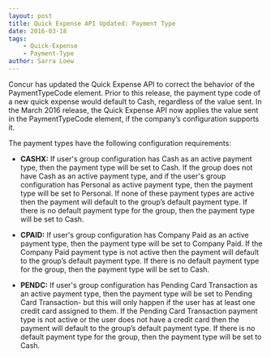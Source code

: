 ```yaml
---
layout: post
title: Quick Expense API Updated: Payment Type
date: 2016-03-18
tags:
    - Quick-Expense
    - Payment-Type
author: Sarra Loew
---
```


Concur has updated the Quick Expense API to correct the behavior of the PaymentTypeCode element. Prior to this release, the payment type code of a new quick expense would default to Cash, regardless of the value sent. In the March 2016 release, the Quick Expense API now applies the value sent in the PaymentTypeCode element, if the company’s configuration supports it.  

The payment types have the following configuration requirements:  

* **CASHX:** If user's group configuration has Cash as an active payment type, then the payment type will be set to Cash. If the group does not have Cash as an active payment type, and if the user's group configuration has Personal as active payment type, then the payment type will be set to Personal. If none of these payment types are active then the payment will default to the group’s default payment type. If there is no default payment type for the group, then the payment type will be set to Cash.

* **CPAID:** If user's group configuration has Company Paid as an active payment type, then the payment type will be set to Company Paid. If the Company Paid payment type is not active then the payment will default to the group’s default payment type. If there is no default payment type for the group, then the payment type will be set to Cash.

* **PENDC:** If user's group configuration has Pending Card Transaction as an active payment type, then the payment type will be set to Pending Card Transaction- but this will only happen if the user has at least one credit card assigned to them. If the Pending Card Transaction payment type is not active or the user does not have a credit card then the payment will default to the group’s default payment type. If there is no default payment type for the group, then the payment type will be set to Cash.
